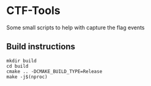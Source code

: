 # CTF-Tools
Some small scripts to help with capture the flag events

## Build instructions
```
mkdir build
cd build
cmake .. -DCMAKE_BUILD_TYPE=Release
make -j$(nproc)
```
